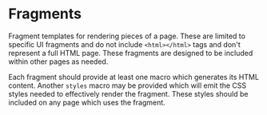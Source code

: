 # Fragments

Fragment templates for rendering pieces of a page. These are limited to specific
UI fragments and do not include `<html></html>` tags and don't represent a full
HTML page. These fragments are designed to be included within other pages as
needed.

Each fragment should provide at least one macro which generates its HTML
content. Another `styles` macro may be provided which will emit the CSS styles
needed to effectively render the fragment. These styles should be included on
any page which uses the fragment.
